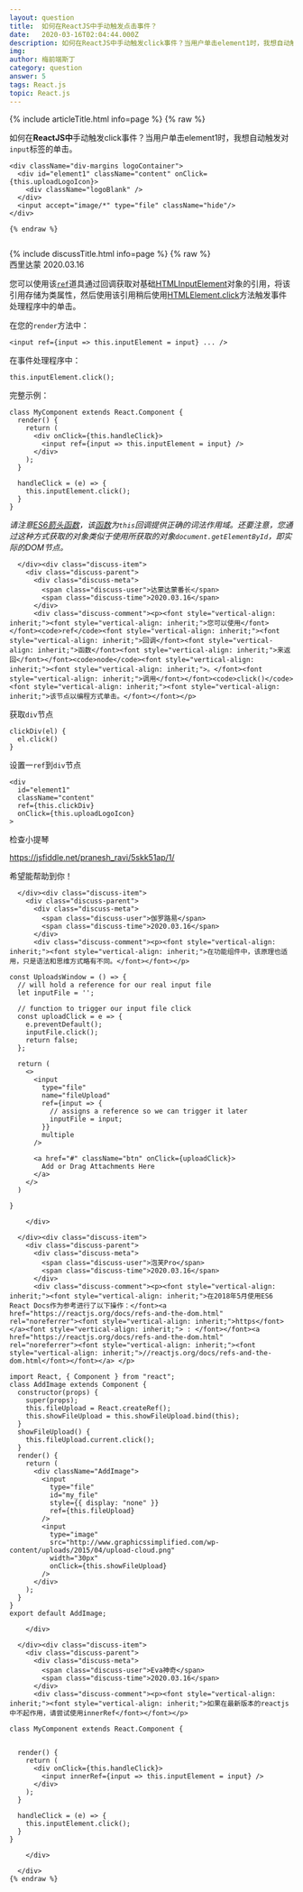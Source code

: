 ```yaml
---
layout: question
title:  如何在ReactJS中手动触发点击事件？
date:   2020-03-16T02:04:44.000Z
description: 如何在ReactJS中手动触发click事件？当用户单击element1时，我想自动触发对input标签的单击。<div className="div...
img: 
author: 梅前端斯丁
category: question
answer: 5
tags: React.js
topic: React.js
---
```

<div class="article-root">
  <div class="article">
    {% include articleTitle.html info=page %}
    {% raw %}
    <div class="article-content"><p><font style="vertical-align: inherit;"><font style="vertical-align: inherit;">如何在</font></font><strong><font style="vertical-align: inherit;"><font style="vertical-align: inherit;">ReactJS中</font></font></strong><font style="vertical-align: inherit;"><font style="vertical-align: inherit;">手动触发click事件</font><font style="vertical-align: inherit;">？</font><font style="vertical-align: inherit;">当用户单击element1时，我想自动触发对</font></font><code>input</code><font style="vertical-align: inherit;"><font style="vertical-align: inherit;">标签</font><font style="vertical-align: inherit;">的单击</font><font style="vertical-align: inherit;">。</font></font></p>

<pre class="lang-html prettyprint-override"><code>&lt;div className="div-margins logoContainer"&gt;<font></font>
  &lt;div id="element1" className="content" onClick={this.uploadLogoIcon}&gt;<font></font>
    &lt;div className="logoBlank" /&gt;<font></font>
  &lt;/div&gt;<font></font>
  &lt;input accept="image/*" type="file" className="hide"/&gt;<font></font>
&lt;/div&gt;<font></font>
</code></pre></div>
    {% endraw %}
  </div>
  <p style="height: 0;width:0;overflow: hidden;"> 第1658篇《如何在ReactJS中手动触发点击事件？》来自Winter(https://github.com/aiyld/aiyld.github.io)的站点</p>
  <div class="discuss-wrapper">
    {% include discussTitle.html info=page %}
    {% raw %}
    <div class="discuss-item">
        <div class="discuss-parent">
          <div class="discuss-meta">
            <span class="discuss-user">西里达蒙</span>
            <span class="discuss-time">2020.03.16</span>
          </div>
          <div class="discuss-comment"><p><font style="vertical-align: inherit;"><font style="vertical-align: inherit;">您可以使用该</font></font><a href="https://facebook.github.io/react/docs/more-about-refs.html" rel="noreferrer"><code>ref</code></a><font style="vertical-align: inherit;"><font style="vertical-align: inherit;">道具</font><font style="vertical-align: inherit;">通过回调</font><font style="vertical-align: inherit;">获取对基础</font></font><a href="https://developer.mozilla.org/en-US/docs/Web/API/HTMLInputElement" rel="noreferrer"><font style="vertical-align: inherit;"><font style="vertical-align: inherit;">HTMLInputElement</font></font></a><font style="vertical-align: inherit;"><font style="vertical-align: inherit;">对象的引用，将该引用存储为类属性，然后使用该引用稍后使用</font></font><a href="https://developer.mozilla.org/en-US/docs/Web/API/HTMLElement/click" rel="noreferrer"><font style="vertical-align: inherit;"><font style="vertical-align: inherit;">HTMLElement.click</font></font></a><font style="vertical-align: inherit;"><font style="vertical-align: inherit;">方法</font><font style="vertical-align: inherit;">触发事件处理程序中的单击</font><font style="vertical-align: inherit;">。</font></font></p>

<p><font style="vertical-align: inherit;"><font style="vertical-align: inherit;">在您的</font></font><code>render</code><font style="vertical-align: inherit;"><font style="vertical-align: inherit;">方法中：</font></font></p>

<pre><code>&lt;input ref={input =&gt; this.inputElement = input} ... /&gt;
</code></pre>

<p><font style="vertical-align: inherit;"><font style="vertical-align: inherit;">在事件处理程序中：</font></font></p>

<pre><code>this.inputElement.click();
</code></pre>

<p><font style="vertical-align: inherit;"><font style="vertical-align: inherit;">完整示例：</font></font></p>

<pre><code>class MyComponent extends React.Component {<font></font>
  render() {<font></font>
    return (<font></font>
      &lt;div onClick={this.handleClick}&gt;<font></font>
        &lt;input ref={input =&gt; this.inputElement = input} /&gt;<font></font>
      &lt;/div&gt;<font></font>
    );<font></font>
  }<font></font>
<font></font>
  handleClick = (e) =&gt; {<font></font>
    this.inputElement.click();<font></font>
  }<font></font>
}<font></font>
</code></pre>

<p><em><font style="vertical-align: inherit;"><font style="vertical-align: inherit;">请注意</font></font><a href="https://developer.mozilla.org/en-US/docs/Web/JavaScript/Reference/Functions/Arrow_functions" rel="noreferrer"><font style="vertical-align: inherit;"><font style="vertical-align: inherit;">ES6箭头函数</font></font></a><font style="vertical-align: inherit;"><font style="vertical-align: inherit;">，该</font><a href="https://developer.mozilla.org/en-US/docs/Web/JavaScript/Reference/Functions/Arrow_functions" rel="noreferrer"><font style="vertical-align: inherit;">函数</font></a><font style="vertical-align: inherit;">为</font></font><code>this</code><font style="vertical-align: inherit;"><font style="vertical-align: inherit;">回调</font><font style="vertical-align: inherit;">提供正确的词法作用域</font><font style="vertical-align: inherit;">。</font><font style="vertical-align: inherit;">还要注意，您通过这种方式获取的对象类似于使用所获取的对象</font></font><code>document.getElementById</code><font style="vertical-align: inherit;"><font style="vertical-align: inherit;">，即实际的DOM节点。</font></font></em></p></div>
        </div>
        
      </div><div class="discuss-item">
        <div class="discuss-parent">
          <div class="discuss-meta">
            <span class="discuss-user">达蒙达蒙番长</span>
            <span class="discuss-time">2020.03.16</span>
          </div>
          <div class="discuss-comment"><p><font style="vertical-align: inherit;"><font style="vertical-align: inherit;">您可以使用</font></font><code>ref</code><font style="vertical-align: inherit;"><font style="vertical-align: inherit;">回调</font><font style="vertical-align: inherit;">函数</font><font style="vertical-align: inherit;">来返回</font></font><code>node</code><font style="vertical-align: inherit;"><font style="vertical-align: inherit;">。</font><font style="vertical-align: inherit;">调用</font></font><code>click()</code><font style="vertical-align: inherit;"><font style="vertical-align: inherit;">该节点以编程方式单击。</font></font></p>

<p><font style="vertical-align: inherit;"><font style="vertical-align: inherit;">获取</font></font><code>div</code><font style="vertical-align: inherit;"><font style="vertical-align: inherit;">节点</font></font></p>

<pre><code>clickDiv(el) {<font></font>
  el.click()<font></font>
}<font></font>
</code></pre>

<p><font style="vertical-align: inherit;"><font style="vertical-align: inherit;">设置一</font></font><code>ref</code><font style="vertical-align: inherit;"><font style="vertical-align: inherit;">到</font></font><code>div</code><font style="vertical-align: inherit;"><font style="vertical-align: inherit;">节点</font></font></p>

<pre><code>&lt;div <font></font>
  id="element1"<font></font>
  className="content"<font></font>
  ref={this.clickDiv}<font></font>
  onClick={this.uploadLogoIcon}<font></font>
&gt;<font></font>
</code></pre>

<p><font style="vertical-align: inherit;"><font style="vertical-align: inherit;">检查小提琴</font></font></p>

<p><a href="https://jsfiddle.net/pranesh_ravi/5skk51ap/1/" rel="noreferrer"><font style="vertical-align: inherit;"><font style="vertical-align: inherit;">https://jsfiddle.net/pranesh_ravi/5skk51ap/1/</font></font></a></p>

<p><font style="vertical-align: inherit;"><font style="vertical-align: inherit;">希望能帮助到你！</font></font></p></div>
        </div>
        
      </div><div class="discuss-item">
        <div class="discuss-parent">
          <div class="discuss-meta">
            <span class="discuss-user">伽罗路易</span>
            <span class="discuss-time">2020.03.16</span>
          </div>
          <div class="discuss-comment"><p><font style="vertical-align: inherit;"><font style="vertical-align: inherit;">在功能组件中，该原理也适用，只是语法和思维方式略有不同。</font></font></p>

<pre><code>const UploadsWindow = () =&gt; {<font></font>
  // will hold a reference for our real input file<font></font>
  let inputFile = '';<font></font>
<font></font>
  // function to trigger our input file click<font></font>
  const uploadClick = e =&gt; {<font></font>
    e.preventDefault();<font></font>
    inputFile.click();<font></font>
    return false;<font></font>
  };<font></font>
<font></font>
  return (<font></font>
    &lt;&gt;<font></font>
      &lt;input<font></font>
        type="file"<font></font>
        name="fileUpload"<font></font>
        ref={input =&gt; {<font></font>
          // assigns a reference so we can trigger it later<font></font>
          inputFile = input;<font></font>
        }}<font></font>
        multiple<font></font>
      /&gt;<font></font>
<font></font>
      &lt;a href="#" className="btn" onClick={uploadClick}&gt;<font></font>
        Add or Drag Attachments Here<font></font>
      &lt;/a&gt;<font></font>
    &lt;/&gt;<font></font>
  )<font></font>
<font></font>
}<font></font>
</code></pre></div>
        </div>
        
      </div><div class="discuss-item">
        <div class="discuss-parent">
          <div class="discuss-meta">
            <span class="discuss-user">泡芙Pro</span>
            <span class="discuss-time">2020.03.16</span>
          </div>
          <div class="discuss-comment"><p><font style="vertical-align: inherit;"><font style="vertical-align: inherit;">在2018年5月使用ES6 React Docs作为参考进行了以下操作：</font><a href="https://reactjs.org/docs/refs-and-the-dom.html" rel="noreferrer"><font style="vertical-align: inherit;">https</font></a><font style="vertical-align: inherit;"> : </font></font><a href="https://reactjs.org/docs/refs-and-the-dom.html" rel="noreferrer"><font style="vertical-align: inherit;"><font style="vertical-align: inherit;">//reactjs.org/docs/refs-and-the-dom.html</font></font></a> </p>

<pre><code>import React, { Component } from "react";<font></font>
class AddImage extends Component {<font></font>
  constructor(props) {<font></font>
    super(props);<font></font>
    this.fileUpload = React.createRef();<font></font>
    this.showFileUpload = this.showFileUpload.bind(this);<font></font>
  }<font></font>
  showFileUpload() {<font></font>
    this.fileUpload.current.click();<font></font>
  }<font></font>
  render() {<font></font>
    return (<font></font>
      &lt;div className="AddImage"&gt;<font></font>
        &lt;input<font></font>
          type="file"<font></font>
          id="my_file"<font></font>
          style={{ display: "none" }}<font></font>
          ref={this.fileUpload}<font></font>
        /&gt;<font></font>
        &lt;input<font></font>
          type="image"<font></font>
          src="http://www.graphicssimplified.com/wp-content/uploads/2015/04/upload-cloud.png"<font></font>
          width="30px"<font></font>
          onClick={this.showFileUpload}<font></font>
        /&gt;<font></font>
      &lt;/div&gt;<font></font>
    );<font></font>
  }<font></font>
}<font></font>
export default AddImage;<font></font>
</code></pre></div>
        </div>
        
      </div><div class="discuss-item">
        <div class="discuss-parent">
          <div class="discuss-meta">
            <span class="discuss-user">Eva神奇</span>
            <span class="discuss-time">2020.03.16</span>
          </div>
          <div class="discuss-comment"><p><font style="vertical-align: inherit;"><font style="vertical-align: inherit;">如果在最新版本的reactjs中不起作用，请尝试使用innerRef</font></font></p>

<pre><code>class MyComponent extends React.Component {<font></font>
<font></font>
<font></font>
  render() {<font></font>
    return (<font></font>
      &lt;div onClick={this.handleClick}&gt;<font></font>
        &lt;input innerRef={input =&gt; this.inputElement = input} /&gt;<font></font>
      &lt;/div&gt;<font></font>
    );<font></font>
  }<font></font>
<font></font>
  handleClick = (e) =&gt; {<font></font>
    this.inputElement.click();<font></font>
  }<font></font>
}<font></font>
</code></pre></div>
        </div>
        
      </div>
    {% endraw %}
  </div>
<div>
